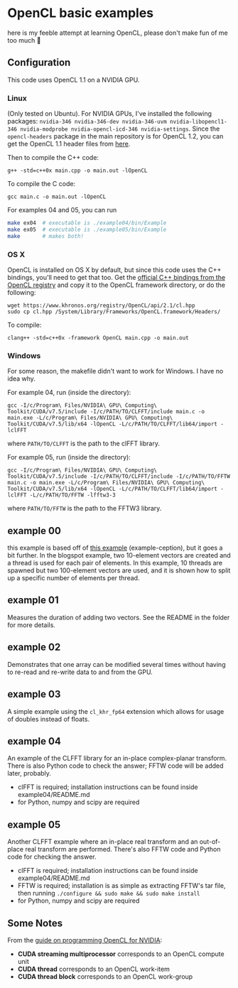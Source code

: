 # OpenCL basic examples
here is my feeble attempt at learning OpenCL, please don't make fun of me too much :hamburger:

## Configuration
This code uses OpenCL 1.1 on a NVIDIA GPU.

### Linux
(Only tested on Ubuntu). For NVIDIA GPUs, I've installed the following packages: `nvidia-346 nvidia-346-dev nvidia-346-uvm nvidia-libopencl1-346 nvidia-modprobe nvidia-opencl-icd-346 nvidia-settings`. Since the `opencl-headers` package in the main repository is for OpenCL 1.2, you can get the OpenCL 1.1 header files from [here](http://packages.ubuntu.com/precise/opencl-headers).

Then to compile the C++ code:

```
g++ -std=c++0x main.cpp -o main.out -lOpenCL
```

To compile the C code:

```
gcc main.c -o main.out -lOpenCL
```

For examples 04 and 05, you can run

```bash
make ex04  # executable is ./example04/bin/Example
make ex05  # executable is ./example05/bin/Example
make       # makes both!
```

### OS X
OpenCL is installed on OS X by default, but since this code uses the C++ bindings, you'll need to get that too. Get the [official C++ bindings from the OpenCL registry](https://www.khronos.org/registry/OpenCL/api/2.1/cl.hpp) and copy it to the OpenCL framework directory, or do the following:

```
wget https://www.khronos.org/registry/OpenCL/api/2.1/cl.hpp
sudo cp cl.hpp /System/Library/Frameworks/OpenCL.framework/Headers/
```

To compile:

```
clang++ -std=c++0x -framework OpenCL main.cpp -o main.out
```

### Windows
For some reason, the makefile didn't want to work for Windows. I have no idea why.

For example 04, run (inside the directory):

```
gcc -I/c/Program\ Files/NVIDIA\ GPU\ Computing\ Toolkit/CUDA/v7.5/include -I/c/PATH/TO/CLFFT/include main.c -o main.exe -L/c/Program\ Files/NVIDIA\ GPU\ Computing\ Toolkit/CUDA/v7.5/lib/x64 -lOpenCL -L/c/PATH/TO/CLFFT/lib64/import -lclFFT
```

where `PATH/TO/CLFFT` is the path to the clFFT library.

For example 05, run (inside the directory):

```
gcc -I/c/Program\ Files/NVIDIA\ GPU\ Computing\ Toolkit/CUDA/v7.5/include -I/c/PATH/TO/CLFFT/include -I/c/PATH/TO/FFTW main.c -o main.exe -L/c/Program\ Files/NVIDIA\ GPU\ Computing\ Toolkit/CUDA/v7.5/lib/x64 -lOpenCL -L/c/PATH/TO/CLFFT/lib64/import -lclFFT -L/c/PATH/TO/FFTW -lfftw3-3
```

where `PATH/TO/FFTW` is the path to the FFTW3 library.

## example 00
this example is based off of [this example](simpleopencl.blogspot.ca/2013/06/tutorial-simple-start-with-opencl-and-c.html) (example-ception), but it goes a bit further. In the blogspot example, two 10-element vectors are created and a thread is used for each pair of elements. In this example, 10 threads are spawned but two 100-element vectors are used, and it is shown how to split up a specific number of elements per thread.

## example 01
Measures the duration of adding two vectors. See the README in the folder for more details.

## example 02
Demonstrates that one array can be modified several times without having to re-read and re-write data to and from the GPU.

## example 03
A simple example using the `cl_khr_fp64` extension which allows for usage of doubles instead of floats.

## example 04
An example of the CLFFT library for an in-place complex-planar transform. There is also Python code to check the answer; FFTW code will be added later, probably.

- clFFT is required; installation instructions can be found inside example04/README.md
- for Python, numpy and scipy are required

## example 05
Another CLFFT example where an in-place real transform and an out-of-place real transform are performed. There's also FFTW code and Python code for checking the answer.

- clFFT is required; installation instructions can be found inside example04/README.md
- FFTW is required; installation is as simple as extracting FFTW's tar file, then running `./configure && sudo make && sudo make install`
- for Python, numpy and scipy are required

## Some Notes
From the [guide on programming OpenCL for NVIDIA](http://www.nvidia.com/content/cudazone/download/OpenCL/NVIDIA_OpenCL_ProgrammingGuide.pdf):

- **CUDA streaming multiprocessor** corresponds to an OpenCL compute unit
- **CUDA thread** corresponds to an OpenCL work-item
- **CUDA thread block** corresponds to an OpenCL work-group


